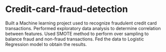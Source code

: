 # Credit-card-fraud-detection
Built a Machine learning project used to recognize fraudulent credit card transactions.
Performed exploratory data analysis to determine correlation between features.
Used SMOTE method to perform over sampling to balance fraud and non-fraud transactions.
Fed the data to Logistic Regression model to obtain the results.
